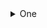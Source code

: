 <details>

<summary>One</summary>

<details><summary>aaa</summary>

 * sub aaa 1
 * sub aaa 2

</details>

<details><summary>bbb</summary>

 * sub bbb 1
 * sub bbb 2

</details>

</details>

